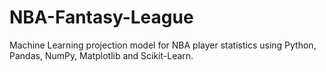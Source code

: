 # NBA-Fantasy-League
Machine Learning projection model for NBA player statistics using Python, Pandas, NumPy, Matplotlib and Scikit-Learn. 
